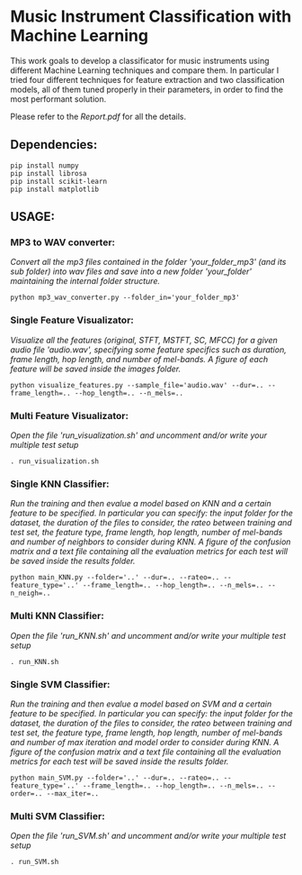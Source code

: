 # Music Instrument Classification with Machine Learning
This work goals to develop a classificator for music instruments using different Machine Learning techniques and compare them. 
In particular I tried four different techniques for feature extraction and two classification models, all of
them tuned properly in their parameters, in order to find the most performant solution.

Please refer to the *Report.pdf* for all the details.

## Dependencies:
```terminal
pip install numpy
pip install librosa
pip install scikit-learn
pip install matplotlib
```

## USAGE:

### MP3 to WAV converter:
*Convert all the mp3 files contained in the folder 'your_folder_mp3' (and its sub folder) into wav files and save into a new folder 'your_folder' maintaining the internal folder structure.*

```terminal
python mp3_wav_converter.py --folder_in='your_folder_mp3'
```

### Single Feature Visualizator:
*Visualize all the features (original, STFT, MSTFT, SC, MFCC) for a given audio file 'audio.wav', specifying some feature specifics such as duration, frame length, hop length, and number of mel-bands. A figure of each feature will be saved inside the images folder.*

```terminal
python visualize_features.py --sample_file='audio.wav' --dur=.. --frame_length=.. --hop_length=.. --n_mels=..
```

### Multi Feature Visualizator:
*Open the file 'run_visualization.sh' and uncomment and/or write your multiple test setup*

```terminal
. run_visualization.sh
```

### Single KNN Classifier:
*Run the training and then evalue a model based on KNN and a certain feature to be specified. In particular you can specify: the input folder for the dataset, the duration of the files to consider, the rateo between training and test set, the feature type, frame length, hop length, number of mel-bands and number of neighbors to consider during KNN. A figure of the confusion matrix and a text file containing all the evaluation metrics for each test will be saved inside the results folder.*

```terminal
python main_KNN.py --folder='..' --dur=.. --rateo=.. --feature_type='..' --frame_length=.. --hop_length=.. --n_mels=.. --n_neigh=..
```

### Multi KNN Classifier:
*Open the file 'run_KNN.sh' and uncomment and/or write your multiple test setup*

```terminal
. run_KNN.sh
```

### Single SVM Classifier:
*Run the training and then evalue a model based on SVM and a certain feature to be specified. In particular you can specify: the input folder for the dataset, the duration of the files to consider, the rateo between training and test set, the feature type, frame length, hop length, number of mel-bands and number of max iteration and model order to consider during KNN. A figure of the confusion matrix and a text file containing all the evaluation metrics for each test will be saved inside the results folder.*

```terminal
python main_SVM.py --folder='..' --dur=.. --rateo=.. --feature_type='..' --frame_length=.. --hop_length=.. --n_mels=.. --order=.. --max_iter=..
```

### Multi SVM Classifier:
*Open the file 'run_SVM.sh' and uncomment and/or write your multiple test setup*

```terminal
. run_SVM.sh
```




